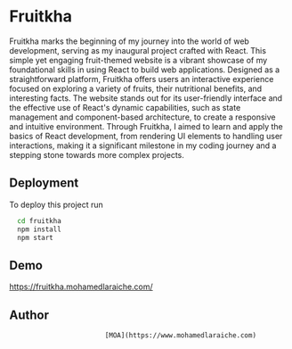 
# Fruitkha

Fruitkha marks the beginning of my journey into the world of web development, serving as my inaugural project crafted with React. This simple yet engaging fruit-themed website is a vibrant showcase of my foundational skills in using React to build web applications. Designed as a straightforward platform, Fruitkha offers users an interactive experience focused on exploring a variety of fruits, their nutritional benefits, and interesting facts. The website stands out for its user-friendly interface and the effective use of React's dynamic capabilities, such as state management and component-based architecture, to create a responsive and intuitive environment. Through Fruitkha, I aimed to learn and apply the basics of React development, from rendering UI elements to handling user interactions, making it a significant milestone in my coding journey and a stepping stone towards more complex projects.



## Deployment

To deploy this project run

```bash
  cd fruitkha
  npm install
  npm start
```


## Demo

https://fruitkha.mohamedlaraiche.com/


## Author

                            [MOA](https://www.mohamedlaraiche.com)

